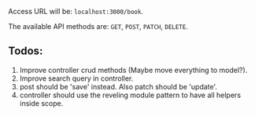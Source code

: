
Access URL will be: `localhost:3000/book`.

The available API methods are: `GET`, `POST`, `PATCH`, `DELETE`.

## Todos:
1. Improve controller crud methods (Maybe move everything to model?).
2. Improve search query in controller.
3. post should be 'save' instead. Also patch should be 'update'.
4. controller should use the reveling module pattern to have all helpers inside scope.
